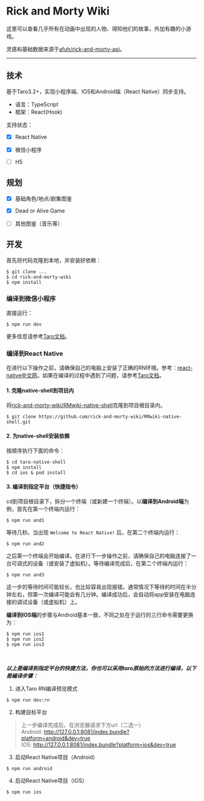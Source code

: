 # Rick and Morty Wiki

这里可以查看几乎所有在动画中出现的人物、得知他们的故事，外加有趣的小游戏。

灵感和基础数据来源于[afuh/rick-and-morty-api](https://github.com/afuh/rick-and-morty-api)。

---

## 技术

基于Taro3.2+，实现小程序端、IOS和Android端（React Native）同步支持。
- 语言：TypeScript
- 框架：React(Hook)

支持状态：
- [x] React Native
- [x] 微信小程序
- [ ] H5


## 规划

- [x] 基础角色/地点/剧集图鉴
- [x] Dead or Alive Game
- [ ] 其他图鉴（音乐等）


## 开发
首先将代码克隆到本地，并安装好依赖：

```
$ git clone ...
$ cd rick-and-morty-wiki
$ npm install
```

### 编译到微信小程序

直接运行：
```
$ npm run dev
```

更多信息请参考[Taro文档](https://taro-docs.jd.com/taro/docs/GETTING-STARTED#%E7%BC%96%E8%AF%91%E8%BF%90%E8%A1%8C)。


### 编译到React Native
在进行以下操作之前，请确保自己的电脑上安装了正确的RN环境。参考：[react-native中文网](https://www.react-native.cn/docs/environment-setup)。如果在编译的过程中遇到了问题，请参考[Taro文档](https://taro-docs.jd.com/taro/docs/react-native#%E5%BC%80%E5%8F%91)。

#### 1. 克隆native-shell到项目内
将[rick-and-morty-wiki/RMwiki-native-shell](https://github.com/rick-and-morty-wiki/RMwiki-native-shell)克隆到项目根目录内。
```
$ git clone https://github.com/rick-and-morty-wiki/RMwiki-native-shell.git
```

#### 2. 为native-shell安装依赖
按顺序执行下面的命令：
```
$ cd taro-native-shell
$ npm install
$ cd ios & pod install
```

#### 3. 编译到指定平台（快捷指令）

cd到项目根目录下，拆分一个终端（或新建一个终端）。以**编译到Android端**为例，首先在第一个终端内运行：
```
$ npm run and1
```
等待几秒。当出现 `Welcome to React Native!` 后，在第二个终端内运行：
```
$ npm run and2
```
之后第一个终端会开始编译。在进行下一步操作之前，请确保自己的电脑连接了一台可调式的设备（或安装了虚拟机）。等待编译完成后，在第二个终端内运行：
```
$ npm run and3
```
这一步的等待时间可能较长，也比较容易出现报错。通常情况下等待的时间在半分钟左右，但第一次编译可能会有几分钟。编译成功后，会自动将app安装在电脑连接的调试设备（或虚拟机）上。

**编译到IOS端**的步骤与Android基本一致，不同之处在于运行的三行命令需要更换为：
```
$ npm run ios1
$ npm run ios2
$ npm run ios3
```

</br>

***以上是编译到指定平台的快捷方法，你也可以采用taro原始的方法进行编译，以下是编译步骤：***

1. 进入Taro RN编译预览模式
```
$ npm run dev:rn
```
2. 构建目标平台
>上一步编译完成后，在浏览器请求下方url（二选一）  
Android: http://127.0.0.1:8081/index.bundle?platform=android&dev=true  
IOS: http://127.0.0.1:8081/index.bundle?platform=ios&dev=true

3. 启动React Native项目（Android）
```
$ npm run android
```
4. 启动React Native项目（IOS）
```
$ npm run ios
```
